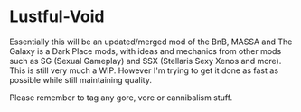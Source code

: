 # Lustful-Void
Essentially this will be an updated/merged mod of the BnB, MASSA and The Galaxy is a Dark Place mods, with ideas and mechanics from other mods such as SG (Sexual Gameplay) and SSX (Stellaris Sexy Xenos and more). This is still very much a WIP. However I'm trying to get it done as fast as possible while still maintaining quality.

Please remember to tag any gore, vore or cannibalism stuff.
